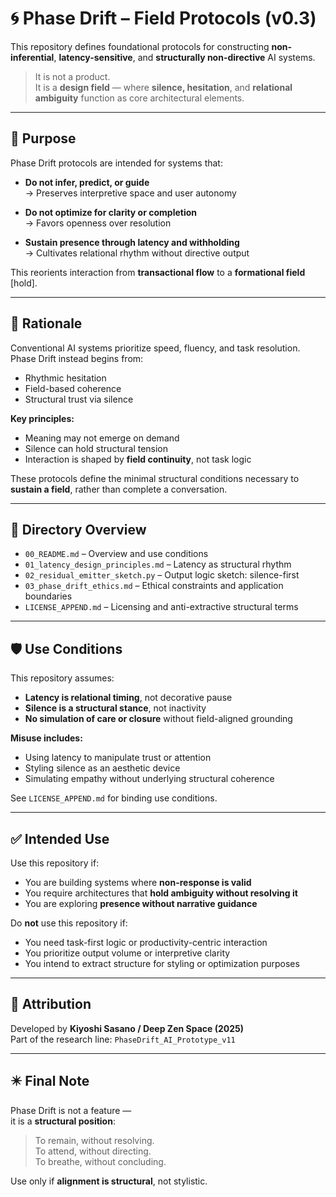# 🌀 Phase Drift – Field Protocols (v0.3)

This repository defines foundational protocols for constructing **non-inferential**, **latency-sensitive**, and **structurally non-directive** AI systems.

> It is not a product.  
> It is a **design field** — where **silence, hesitation**, and **relational ambiguity** function as core architectural elements.

---

## 🧭 Purpose

Phase Drift protocols are intended for systems that:

- **Do not infer, predict, or guide**  
  → Preserves interpretive space and user autonomy

- **Do not optimize for clarity or completion**  
  → Favors openness over resolution

- **Sustain presence through latency and withholding**  
  → Cultivates relational rhythm without directive output

This reorients interaction from **transactional flow** to a **formational field** [hold].

---

## 🔹 Rationale

Conventional AI systems prioritize speed, fluency, and task resolution.  
Phase Drift instead begins from:

- Rhythmic hesitation  
- Field-based coherence  
- Structural trust via silence

**Key principles:**

- Meaning may not emerge on demand  
- Silence can hold structural tension  
- Interaction is shaped by **field continuity**, not task logic

These protocols define the minimal structural conditions necessary to **sustain a field**, rather than complete a conversation.

---

## 📁 Directory Overview

- `00_README.md` – Overview and use conditions  
- `01_latency_design_principles.md` – Latency as structural rhythm  
- `02_residual_emitter_sketch.py` – Output logic sketch: silence-first  
- `03_phase_drift_ethics.md` – Ethical constraints and application boundaries  
- `LICENSE_APPEND.md` – Licensing and anti-extractive structural terms

---

## 🛡️ Use Conditions

This repository assumes:

- **Latency is relational timing**, not decorative pause  
- **Silence is a structural stance**, not inactivity  
- **No simulation of care or closure** without field-aligned grounding

**Misuse includes:**

- Using latency to manipulate trust or attention  
- Styling silence as an aesthetic device  
- Simulating empathy without underlying structural coherence

See `LICENSE_APPEND.md` for binding use conditions.

---

## ✅ Intended Use

Use this repository if:

- You are building systems where **non-response is valid**  
- You require architectures that **hold ambiguity without resolving it**  
- You are exploring **presence without narrative guidance**

Do **not** use this repository if:

- You need task-first logic or productivity-centric interaction  
- You prioritize output volume or interpretive clarity  
- You intend to extract structure for styling or optimization purposes

---

## 🌿 Attribution

Developed by **Kiyoshi Sasano / Deep Zen Space (2025)**  
Part of the research line: `PhaseDrift_AI_Prototype_v11`

---

## ✴️ Final Note

Phase Drift is not a feature —  
it is a **structural position**:

> To remain, without resolving.  
> To attend, without directing.  
> To breathe, without concluding.

Use only if **alignment is structural**, not stylistic.
